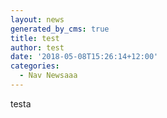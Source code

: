 ```yaml
---
layout: news
generated_by_cms: true
title: test
author: test
date: '2018-05-08T15:26:14+12:00'
categories:
  - Nav Newsaaa
---
```

testa
